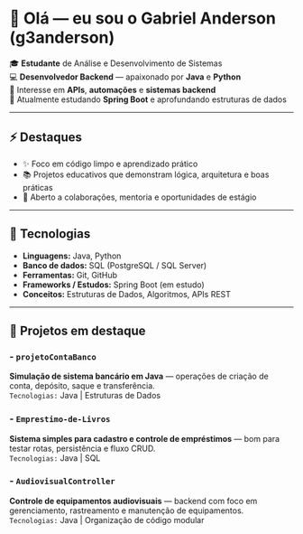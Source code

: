 # 👋 Olá — eu sou o Gabriel Anderson (g3anderson)

🎓 **Estudante** de Análise e Desenvolvimento de Sistemas  
💻 **Desenvolvedor Backend** — apaixonado por **Java** e **Python**  
🚀 Interesse em **APIs**, **automações** e **sistemas backend**  
🔭 Atualmente estudando **Spring Boot** e aprofundando estruturas de dados

---

## ⚡ Destaques
- ✨ Foco em código limpo e aprendizado prático  
- 📚 Projetos educativos que demonstram lógica, arquitetura e boas práticas  
- 🤝 Aberto a colaborações, mentoria e oportunidades de estágio

---

## 🔧 Tecnologias
- **Linguagens:** Java, Python  
- **Banco de dados:** SQL (PostgreSQL / SQL Server)  
- **Ferramentas:** Git, GitHub  
- **Frameworks / Estudos:** Spring Boot (em estudo)  
- **Conceitos:** Estruturas de Dados, Algoritmos, APIs REST

---

## 🚀 Projetos em destaque

### - `projetoContaBanco`  
**Simulação de sistema bancário em Java** — operações de criação de conta, depósito, saque e transferência.  
`Tecnologias:` Java | Estruturas de Dados

### - `Emprestimo-de-Livros`  
**Sistema simples para cadastro e controle de empréstimos** — bom para testar rotas, persistência e fluxo CRUD.  
`Tecnologias:` Java | SQL

### - `AudiovisualController`  
**Controle de equipamentos audiovisuais** — backend com foco em gerenciamento, rastreamento e manutenção de equipamentos.  
`Tecnologias:` Java | Organização de código modular


